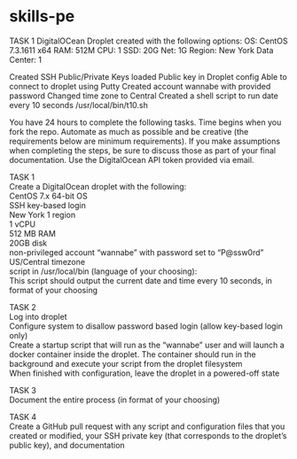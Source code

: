 # skills-pe
  
TASK 1
  DigitalOCean Droplet created with the following options:
      OS: CentOS 7.3.1611 x64
      RAM: 512M
      CPU: 1
      SSD: 20G
      Net: 1G
      Region: New York
      Data Center: 1

  Created SSH Public/Private Keys loaded Public key in Droplet config
  Able to connect to droplet using Putty 
  Created account wannabe with provided password
  Changed time zone to Central
  Created a shell script to run date every 10 seconds
      /usr/local/bin/t10.sh
  
  
  
  
  
You have 24 hours to complete the following tasks. Time begins when you fork the repo.  Automate as much as possible and be creative (the requirements below are minimum requirements).  If you make assumptions when completing the steps, be sure to discuss those as part of your final documentation.  Use the DigitalOcean API token provided via email.

TASK 1   
Create a DigitalOcean droplet with the following:  
CentOS 7.x 64-bit OS  
SSH key-based login  
New York 1 region  
1 vCPU  
512 MB RAM  
20GB disk  
non-privileged account “wannabe” with password set to “P@ssw0rd”  
US/Central timezone  
script in /usr/local/bin (language of your choosing):  
This script should output the current date and time every 10 seconds, in format of your choosing

TASK 2    
Log into droplet  
Configure system to disallow password based login (allow key-based login only)  
Create a startup script that will run as the “wannabe” user and will launch a docker container inside the droplet.  The container should run in the background and execute your script from the droplet filesystem   
When finished with configuration, leave the droplet in a powered-off state

TASK 3    
Document the entire process (in format of your choosing)

TASK 4    
Create a GitHub pull request with any script and configuration files that you created or modified, your SSH private key (that corresponds to the droplet’s public key), and documentation
